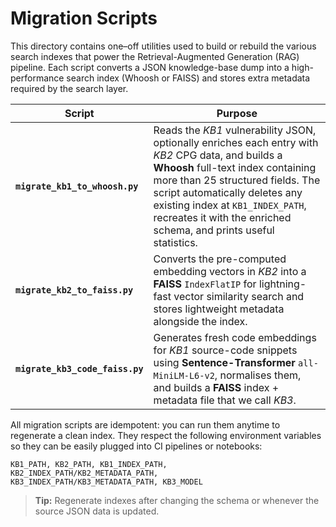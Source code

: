# Migration Scripts

This directory contains one–off utilities used to build or rebuild the various
search indexes that power the Retrieval-Augmented Generation (RAG) pipeline.
Each script converts a JSON knowledge-base dump into a high-performance search
index (Whoosh or FAISS) and stores extra metadata required by the search layer.

| Script | Purpose |
| ------ | ------- |
| **`migrate_kb1_to_whoosh.py`** | Reads the *KB1* vulnerability JSON, optionally enriches each entry with *KB2* CPG data, and builds a **Whoosh** full-text index containing more than 25 structured fields. The script automatically deletes any existing index at `KB1_INDEX_PATH`, recreates it with the enriched schema, and prints useful statistics. |
| **`migrate_kb2_to_faiss.py`** | Converts the pre-computed embedding vectors in *KB2* into a **FAISS** `IndexFlatIP` for lightning-fast vector similarity search and stores lightweight metadata alongside the index. |
| **`migrate_kb3_code_faiss.py`** | Generates fresh code embeddings for *KB1* source-code snippets using **Sentence-Transformer** `all-MiniLM-L6-v2`, normalises them, and builds a **FAISS** index + metadata file that we call *KB3*. |

All migration scripts are idempotent: you can run them anytime to regenerate
a clean index. They respect the following environment variables so they can be
easily plugged into CI pipelines or notebooks:

```
KB1_PATH, KB2_PATH, KB1_INDEX_PATH,
KB2_INDEX_PATH/KB2_METADATA_PATH,
KB3_INDEX_PATH/KB3_METADATA_PATH, KB3_MODEL
```

> **Tip:** Regenerate indexes after changing the schema or whenever the source
> JSON data is updated.
